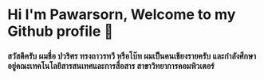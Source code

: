 # Hi I'm Pawarsorn, Welcome to my Github profile 👋
### สวัสดีครับ ผมชื่อ ปวริศร ทรงถาวรทวี หรือโบ๊ท ผมเป็นคนเชียงรายครับ และกำลังศึกษาอยู่คณะเทคโนโลยีสารสนเทศและการสื่อสาร สาขาวิทยาการคอมพิวเตอร์
<!--
**BoatPawarisorn25/BoatPawarisorn25** is a ✨ _special_ ✨ repository because its `README.md` (this file) appears on your GitHub profile.

Here are some ideas to get you started:

- 🔭 I’m currently working on ...
- 🌱 I’m currently learning ...
- 👯 I’m looking to collaborate on ...
- 🤔 I’m looking for help with ...
- 💬 Ask me about ...
- 📫 How to reach me: ...
- 😄 Pronouns: ...
- ⚡ Fun fact: ...
-->
